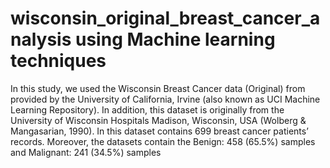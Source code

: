 # wisconsin_original_breast_cancer_analysis using Machine learning techniques

In this study, we used the Wisconsin Breast Cancer data (Original) from provided by the University of California, Irvine (also known as UCI Machine Learning Repository). In addition, this dataset is originally from the University of Wisconsin Hospitals Madison, Wisconsin, USA (Wolberg & Mangasarian, 1990). In this dataset contains 699 breast cancer patients’ records. Moreover, the datasets contain the Benign: 458 (65.5%) samples and Malignant: 241 (34.5%) samples
